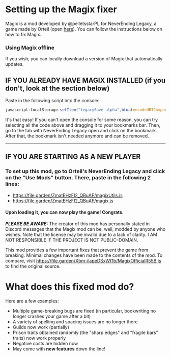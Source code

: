 # Setting up the Magix fixer
Magix is a mod developed by @pelletsstarPL for NeverEnding Legacy, a game made by Orteil (open [here](https://orteil.dashnet.org/legacy/)). You can follow the instructions below on how to fix Magix.
### Using Magix offline
If you wish, you can locally download a version of Magix that automatically updates. 
## IF YOU ALREADY HAVE MAGIX INSTALLED (if you don't, look at the section below)
Paste in the following script into the console:
```js
javascript:localStorage.setItem("legacySave-alpha",btoa(encodeURIComponent(decodeURIComponent(atob(G.Export())).replace("Xbm-ilapeDSxWf1b/MagixOfficialR55B.js","ZmatEHzFI2_QBuAF/magix.js").replace("Xbm-ilapeDSxWf1b/MagixUtilsR55B.js","ZmatEHzFI2_QBuAF/magixUtils.js")))),location.reload()
```
It's that easy! If you can't open the console for some reason, you can try selecting all the code above and dragging it to your bookmarks bar. Then, go to the tab with NeverEnding Legacy open and click on the bookmark. After that, the bookmark isn't needed anymore and can be removed.

---
## IF YOU ARE STARTING AS A NEW PLAYER
### To set up this mod, go to Orteil's NeverEnding Legacy and click on the "Use Mods" button. There, paste in the following 2 lines:
- https://file.garden/ZmatEHzFI2_QBuAF/magixUtils.js
- https://file.garden/ZmatEHzFI2_QBuAF/magix.js
#### Upon loading it, you can now play the game! Congrats.
***PLEASE BE AWARE:*** The creator of this mod has personally stated in Discord messages that the Magix mod can be, well, modded by anyone who wishes. Note that the license may be invalid due to a lack of clarity. I AM NOT RESPONSIBLE IF THE PROJECT IS NOT PUBLIC-DOMAIN.

This mod provides a few important fixes that prevent the game from breaking. Minimal changes have been made to the contents of the mod. To compare, visit https://file.garden/Xbm-ilapeDSxWf1b/MagixOfficialR55B.js to find the original source.
# What does this fixed mod do?
Here are a few examples:
- Multiple game-breaking bugs are fixed (in particular, bookwriting no longer crashes your game after a bit)
- A variety of spelling and spacing issues are no longer there
- Guilds now work (partially)
- Prison traits obtained randomly (the "sharp edges" and "fragile bars" traits) now work properly
- Negative costs are hidden now
- May come with **new features** down the line!
